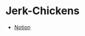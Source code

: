 # Jerk-Chickens

- [Notion](https://jerk-chicken.notion.site/Jerk-Chicken-ff198714583540a393f11448704f9feb)
